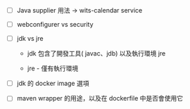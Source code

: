 

- [ ] Java supplier 用法 -> wits-calendar service

- [ ] webconfigurer vs security

- [ ] jdk vs jre

	- jdk 包含了開發工具( javac、jdb) 以及執行環境 jre

	- jre - 僅有執行環境

- [ ] jdk 的 docker image 選項

- [ ] maven wrapper 的用途，以及在 dockerfile 中是否會使用它
